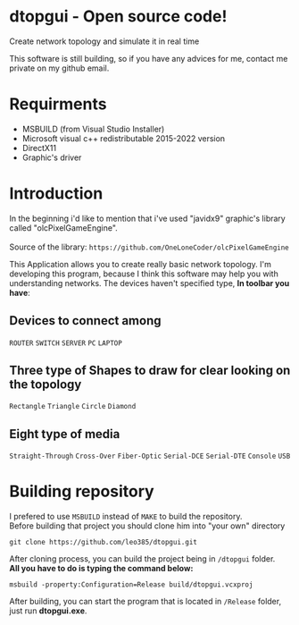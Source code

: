 # dtopgui - Open source code!
Create network topology and simulate it in real time

This software is still building, so if you have any advices for me, contact me private on my github email.

# Requirments
 <ul>
 <li>MSBUILD (from Visual Studio Installer)</li>
 <li>Microsoft visual c++ redistributable 2015-2022 version</li>
 <li>DirectX11</li>
 <li>Graphic's driver</li>
</ul>

# Introduction
In the beginning i'd like to mention that i've used "javidx9" graphic's library called "olcPixelGameEngine".
<br><br>Source of the library:
`https://github.com/OneLoneCoder/olcPixelGameEngine`

This Application allows you to create really basic network topology.
I'm developing this program, because I think this software may help you with understanding networks.
The devices haven't specified type, <b>In toolbar you have</b>:

## Devices to connect among
`ROUTER`
`SWITCH`
`SERVER`
`PC`
`LAPTOP`

## Three type of Shapes to draw for clear looking on the topology
`Rectangle`
`Triangle`
`Circle`
`Diamond`

## Eight type of media
`Straight-Through`
`Cross-Over`
`Fiber-Optic`
`Serial-DCE`
`Serial-DTE`
`Console`
`USB`

# Building repository
I prefered to use `MSBUILD` instead of `MAKE` to build the repository.<br>
Before building that project you should clone him into "your own" directory
<br>
<pre><code>git clone https://github.com/leo385/dtopgui.git</code></pre>

After cloning process, you can build the project being in ``/dtopgui`` folder.
<br><b>All you have to do is typing the command below:</b></br>
<pre><code>msbuild -property:Configuration=Release build/dtopgui.vcxproj</code></pre>

After building, you can start the program that is located in ``/Release`` folder,
just run <b>dtopgui.exe</b>.


